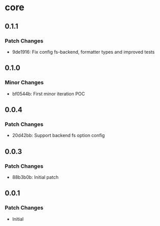 # core

## 0.1.1

### Patch Changes

- 9de1916: Fix config fs-backend, formatter types and improved tests

## 0.1.0

### Minor Changes

- bf0544b: First minor iteration POC

## 0.0.4

### Patch Changes

- 20d42bb: Support backend fs option config

## 0.0.3

### Patch Changes

- 88b3b0b: Initial patch

## 0.0.1

### Patch Changes

- Initial
